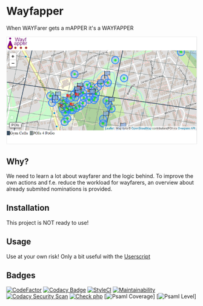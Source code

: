 # Wayfapper

When WAYFarer gets a mAPPER it's a WAYFAPPER

![Wayfapper](.assets/header.png?raw=true)

## Why?

We need to learn a lot about wayfarer and the logic behind. To improve the own
actions and f.e. reduce the workload for wayfarers, an overview about already
submited nominations is provided.


## Installation

This project is NOT ready to use!


## Usage

Use at your own risk! Only a bit useful with the [Userscript](https://github.com/Wayfapper/UserScript)


## Badges

[![CodeFactor](https://www.codefactor.io/repository/github/wayfapper/website/badge)](https://www.codefactor.io/repository/github/wayfapper/website)
[![Codacy Badge](https://app.codacy.com/project/badge/Grade/b7a85218e5ae40d3b57f7ecb38e68609)](https://www.codacy.com/gh/Wayfapper/website/dashboard?utm_source=github.com&amp;utm_medium=referral&amp;utm_content=Wayfapper/website&amp;utm_campaign=Badge_Grade)
[![StyleCI](https://github.styleci.io/repos/354104823/shield?branch=main)](https://github.styleci.io/repos/354104823?branch=main)
[![Maintainability](https://api.codeclimate.com/v1/badges/b7ff63512e95f6db281c/maintainability)](https://codeclimate.com/github/Wayfapper/website/maintainability)
[![Codacy Security Scan](https://github.com/Wayfapper/website/actions/workflows/codacy-analysis.yml/badge.svg)](https://github.com/Wayfapper/website/actions/workflows/codacy-analysis.yml)
[![Check php](https://github.com/Wayfapper/website/actions/workflows/php_check.yml/badge.svg)](https://github.com/Wayfapper/website/actions/workflows/php_check.yml)
[![Psaml Coverage](https://shepherd.dev/github/wayfapper/website/coverage.svg)]
[![Psaml Level](https://shepherd.dev/github/Wayfapper/website/level.svg)]